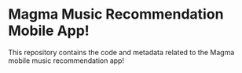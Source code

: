 # Magma Music Recommendation Mobile App! 
This repository contains the code and metadata related to the Magma mobile music recommendation app!
